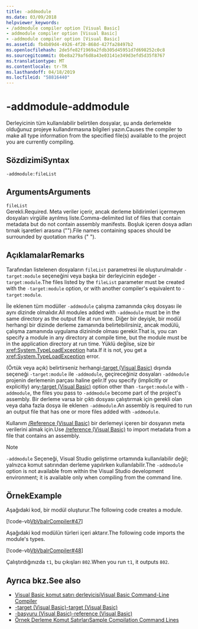 ```yaml
---
title: -addmodule
ms.date: 03/09/2018
helpviewer_keywords:
- /addmodule compiler option [Visual Basic]
- addmodule compiler option [Visual Basic]
- -addmodule compiler option [Visual Basic]
ms.assetid: fb4b89d4-4926-4f20-868d-427fa28497b2
ms.openlocfilehash: 2de5fe82f1969a2fdb305d45951d7d698252c0c8
ms.sourcegitcommit: 0be8a279af6d8a43e03141e349d3efd5d35f8767
ms.translationtype: MT
ms.contentlocale: tr-TR
ms.lasthandoff: 04/18/2019
ms.locfileid: "58816440"
---
```

# <a name="-addmodule"></a><span data-ttu-id="7d1a6-102">-addmodule</span><span class="sxs-lookup"><span data-stu-id="7d1a6-102">-addmodule</span></span>
<span data-ttu-id="7d1a6-103">Derleyicinin tüm kullanılabilir belirtilen dosyalar, şu anda derlemekte olduğunuz projeye kullandırmasına bilgileri yazın.</span><span class="sxs-lookup"><span data-stu-id="7d1a6-103">Causes the compiler to make all type information from the specified file(s) available to the project you are currently compiling.</span></span>  
  
## <a name="syntax"></a><span data-ttu-id="7d1a6-104">Sözdizimi</span><span class="sxs-lookup"><span data-stu-id="7d1a6-104">Syntax</span></span>  
  
```  
-addmodule:fileList  
```  
  
## <a name="arguments"></a><span data-ttu-id="7d1a6-105">Arguments</span><span class="sxs-lookup"><span data-stu-id="7d1a6-105">Arguments</span></span>  
 `fileList`  
 <span data-ttu-id="7d1a6-106">Gerekli.</span><span class="sxs-lookup"><span data-stu-id="7d1a6-106">Required.</span></span> <span data-ttu-id="7d1a6-107">Meta veriler içerir, ancak derleme bildirimleri içermeyen dosyaları virgülle ayrılmış liste.</span><span class="sxs-lookup"><span data-stu-id="7d1a6-107">Comma-delimited list of files that contain metadata but do not contain assembly manifests.</span></span> <span data-ttu-id="7d1a6-108">Boşluk içeren dosya adları tırnak işaretleri arasına ("").</span><span class="sxs-lookup"><span data-stu-id="7d1a6-108">File names containing spaces should be surrounded by quotation marks (" ").</span></span>  
  
## <a name="remarks"></a><span data-ttu-id="7d1a6-109">Açıklamalar</span><span class="sxs-lookup"><span data-stu-id="7d1a6-109">Remarks</span></span>  
 <span data-ttu-id="7d1a6-110">Tarafından listelenen dosyaların `fileList` parametresi ile oluşturulmalıdır `-target:module` seçeneğini veya başka bir derleyicinin eşdeğer `-target:module`.</span><span class="sxs-lookup"><span data-stu-id="7d1a6-110">The files listed by the `fileList` parameter must be created with the `-target:module` option, or with another compiler's equivalent to `-target:module`.</span></span>  
  
 <span data-ttu-id="7d1a6-111">İle eklenen tüm modüller `-addmodule` çalışma zamanında çıkış dosyası ile aynı dizinde olmalıdır.</span><span class="sxs-lookup"><span data-stu-id="7d1a6-111">All modules added with `-addmodule` must be in the same directory as the output file at run time.</span></span> <span data-ttu-id="7d1a6-112">Diğer bir deyişle, bir modül herhangi bir dizinde derleme zamanında belirtebilirsiniz, ancak modülü, çalışma zamanında uygulama dizininde olması gerekir.</span><span class="sxs-lookup"><span data-stu-id="7d1a6-112">That is, you can specify a module in any directory at compile time, but the module must be in the application directory at run time.</span></span> <span data-ttu-id="7d1a6-113">Yüklü değilse, size bir <xref:System.TypeLoadException> hata.</span><span class="sxs-lookup"><span data-stu-id="7d1a6-113">If it is not, you get a <xref:System.TypeLoadException> error.</span></span>  
  
 <span data-ttu-id="7d1a6-114">(Örtük veya açık) belirtirseniz herhangi[-target (Visual Basic)](../../../visual-basic/reference/command-line-compiler/target.md) dışında seçeneği `-target:module` ile `-addmodule`, geçireceğiniz dosyaları `-addmodule` projenin derlemenin parçası haline gelir.</span><span class="sxs-lookup"><span data-stu-id="7d1a6-114">If you specify (implicitly or explicitly) any[-target (Visual Basic)](../../../visual-basic/reference/command-line-compiler/target.md) option other than `-target:module` with `-addmodule`, the files you pass to `-addmodule` become part of the project's assembly.</span></span> <span data-ttu-id="7d1a6-115">Bir derleme varsa bir çıktı dosyası çalıştırmak için gerekli olan veya daha fazla dosya ile eklenen `-addmodule`.</span><span class="sxs-lookup"><span data-stu-id="7d1a6-115">An assembly is required to run an output file that has one or more files added with `-addmodule`.</span></span>  
  
 <span data-ttu-id="7d1a6-116">Kullanım [/Reference (Visual Basic)](../../../visual-basic/reference/command-line-compiler/reference.md) bir derlemeyi içeren bir dosyanın meta verilerini almak için.</span><span class="sxs-lookup"><span data-stu-id="7d1a6-116">Use [/reference (Visual Basic)](../../../visual-basic/reference/command-line-compiler/reference.md) to import metadata from a file that contains an assembly.</span></span>  
  
> [!NOTE]
>  <span data-ttu-id="7d1a6-117">`-addmodule` Seçeneği, Visual Studio geliştirme ortamında kullanılabilir değil; yalnızca komut satırından derleme yapılırken kullanılabilir.</span><span class="sxs-lookup"><span data-stu-id="7d1a6-117">The `-addmodule` option is not available from within the Visual Studio development environment; it is available only when compiling from the command line.</span></span>  
  
## <a name="example"></a><span data-ttu-id="7d1a6-118">Örnek</span><span class="sxs-lookup"><span data-stu-id="7d1a6-118">Example</span></span>  
 <span data-ttu-id="7d1a6-119">Aşağıdaki kod, bir modül oluşturur.</span><span class="sxs-lookup"><span data-stu-id="7d1a6-119">The following code creates a module.</span></span>  
  
 [!code-vb[VbVbalrCompiler#47](~/samples/snippets/visualbasic/VS_Snippets_VBCSharp/VbVbalrCompiler/VB/OptionStrictOff.vb#47)]  
  
 <span data-ttu-id="7d1a6-120">Aşağıdaki kod modülün türleri içeri aktarır.</span><span class="sxs-lookup"><span data-stu-id="7d1a6-120">The following code imports the module's types.</span></span>  
  
 [!code-vb[VbVbalrCompiler#48](~/samples/snippets/visualbasic/VS_Snippets_VBCSharp/VbVbalrCompiler/VB/OptionStrictOff.vb#48)]  
  
 <span data-ttu-id="7d1a6-121">Çalıştırdığınızda `t1`, bu çıkışları `802`.</span><span class="sxs-lookup"><span data-stu-id="7d1a6-121">When you run `t1`, it outputs `802`.</span></span>  
  
## <a name="see-also"></a><span data-ttu-id="7d1a6-122">Ayrıca bkz.</span><span class="sxs-lookup"><span data-stu-id="7d1a6-122">See also</span></span>

- [<span data-ttu-id="7d1a6-123">Visual Basic komut satırı derleyicisi</span><span class="sxs-lookup"><span data-stu-id="7d1a6-123">Visual Basic Command-Line Compiler</span></span>](../../../visual-basic/reference/command-line-compiler/index.md)
- [<span data-ttu-id="7d1a6-124">-target (Visual Basic)</span><span class="sxs-lookup"><span data-stu-id="7d1a6-124">-target (Visual Basic)</span></span>](../../../visual-basic/reference/command-line-compiler/target.md)
- [<span data-ttu-id="7d1a6-125">-başvuru (Visual Basic)</span><span class="sxs-lookup"><span data-stu-id="7d1a6-125">-reference (Visual Basic)</span></span>](../../../visual-basic/reference/command-line-compiler/reference.md)
- [<span data-ttu-id="7d1a6-126">Örnek Derleme Komut Satırları</span><span class="sxs-lookup"><span data-stu-id="7d1a6-126">Sample Compilation Command Lines</span></span>](../../../visual-basic/reference/command-line-compiler/sample-compilation-command-lines.md)
